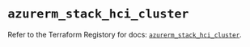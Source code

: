 # `azurerm_stack_hci_cluster`

Refer to the Terraform Registory for docs: [`azurerm_stack_hci_cluster`](https://registry.terraform.io/providers/hashicorp/azurerm/3.70.0/docs/resources/stack_hci_cluster).
